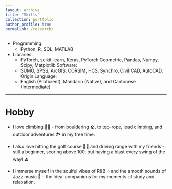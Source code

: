 ```yaml
---
layout: archive
title: "Skills"
collection: portfolio
author_profile: true
permalink: /research/ 
---
```


<!-- Skills -->
<!-- ====== -->
* Programming: 
  * Python, R, SQL, MATLAB
* Libraries: 
  * PyTorch, scikit-learn, Keras, PyTorch Geometric, Pandas, Numpy, Scipy, Matplotlib 
Software:
  * SUMO, SPSS, ArcGIS, CORSIM, HCS, Synchro, Civil CAD, AutoCAD, Origin
Language:
  * English (Proficient), Mandarin (Native), and Cantonese (Intermediate)

<hr>

Hobby
======
* I love climbing 🧗‍♂️ - from bouldering 🪨, to top-rope, lead climbing, and outdoor adventures 🏞️ in my free time.

* I also love hitting the golf course 🏌️‍♂️ and driving range with my friends - still a beginner, scoring above 100, but having a blast every swing of the way! ⛳

* I immerse myself in the soulful vibes of R&B 🎶 and the smooth sounds of Jazz music 🎷 - the ideal companions for my moments of study and relaxation.


